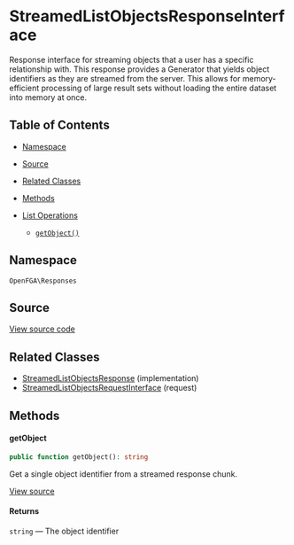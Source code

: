 # StreamedListObjectsResponseInterface

Response interface for streaming objects that a user has a specific relationship with. This response provides a Generator that yields object identifiers as they are streamed from the server. This allows for memory-efficient processing of large result sets without loading the entire dataset into memory at once.

## Table of Contents

* [Namespace](#namespace)
* [Source](#source)
* [Related Classes](#related-classes)
* [Methods](#methods)

* [List Operations](#list-operations)
    * [`getObject()`](#getobject)

## Namespace

`OpenFGA\Responses`

## Source

[View source code](https://github.com/evansims/openfga-php/blob/main/src/Responses/StreamedListObjectsResponseInterface.php)

## Related Classes

* [StreamedListObjectsResponse](Responses/StreamedListObjectsResponse.md) (implementation)
* [StreamedListObjectsRequestInterface](Requests/StreamedListObjectsRequestInterface.md) (request)

## Methods

#### getObject

```php
public function getObject(): string

```

Get a single object identifier from a streamed response chunk.

[View source](https://github.com/evansims/openfga-php/blob/main/src/Responses/StreamedListObjectsResponseInterface.php#L53)

#### Returns

`string` — The object identifier
